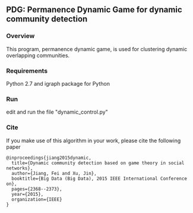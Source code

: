 ## PDG: Permanence Dynamic Game for dynamic community detection

### Overview
This program, permanence dynamic game, is used for clustering dynamic overlapping communities.

### Requirements
Python 2.7 and igraph package for Python

### Run
edit and run the file "dynamic_control.py"

### Cite
If you make use of this algorithm in your work, please cite the following paper
```
@inproceedings{jiang2015dynamic,
  title={Dynamic community detection based on game theory in social networks},
  author={Jiang, Fei and Xu, Jin},
  booktitle={Big Data (Big Data), 2015 IEEE International Conference on},
  pages={2368--2373},
  year={2015},
  organization={IEEE}
}
```
